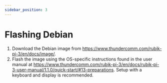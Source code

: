 ```yaml
---
sidebar_position: 3
---
```


# Flashing Debian

1. Download the Debian image from https://www.thundercomm.com/rubik-pi-3/en/docs/image/.
2. Flash the image using the OS-specific instructions found in the user manual at https://www.thundercomm.com/rubik-pi-3/en/docs/rubik-pi-3-user-manual/1.1.0/quick-start/#13-preparations. Setup with a keyboard and display is recommended.

